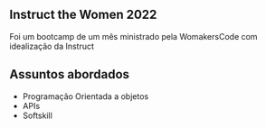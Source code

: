 ## Instruct the Women 2022
Foi um bootcamp de um mês ministrado pela WomakersCode com idealização da Instruct

## Assuntos abordados
* Programação Orientada a objetos
* APIs
* Softskill
